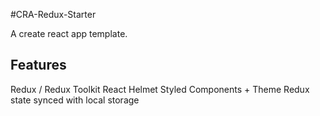 #CRA-Redux-Starter

A create react app template.

## Features

Redux / Redux Toolkit
React Helmet
Styled Components + Theme
Redux state synced with local storage
